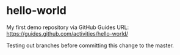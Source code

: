 # hello-world
My first demo repository via GitHub Guides
URL: https://guides.github.com/activities/hello-world/

Testing out branches before committing this change to the master.
